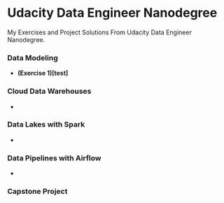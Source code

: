 # Udacity Data Engineer Nanodegree
My Exercises and Project Solutions From Udacity Data Engineer Nanodegree.

### Data Modeling
* **(Exercise 1)[test]**


### Cloud Data Warehouses
* 

### Data Lakes with Spark
* 

### Data Pipelines with Airflow
* 

### Capstone Project

